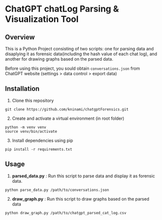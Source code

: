 # ChatGPT chatLog Parsing & Visualization Tool

## Overview 

This is a Python Project consisting of two scripts: one for parsing data and disaplying it as forensic data(including the hash value of each chat log), and another for drawing graphs based on the parsed data.

Before using this project, you sould obtain ``conversations.json`` from ChatGPT website (settings > data control > export data)

## Installation 

1. Clone this repository
```
git clone https://github.com/kninami/chatgptForensics.git
```

2. Create and activate a virtual environment (in root folder)
```
python -m venv venv
source venv/bin/activate
```

3. Install dependencies using pip
```
pip install -r requirements.txt
```

## Usage

1. **parsed_data.py** : Run this script to parse data and display it as forensic data. 
```
python parse_data.py /path/to/conversations.json 
```

2. **draw_graph.py** : Run this script to draw graphs based on the parsed data
```
python draw_graph.py /path/to/chatgpt_parsed_cat_log.csv 
```